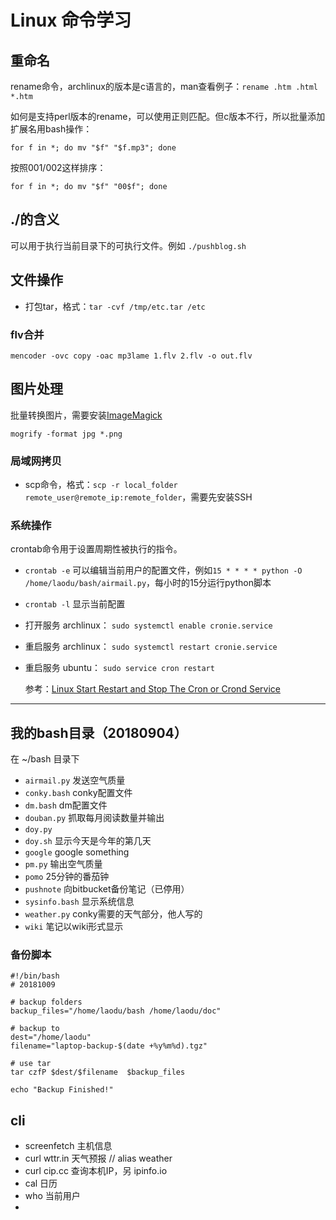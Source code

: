 # Linux 命令学习

## 重命名

rename命令，archlinux的版本是c语言的，man查看例子：`rename .htm .html *.htm`

如何是支持perl版本的rename，可以使用正则匹配。但c版本不行，所以批量添加扩展名用bash操作：

`for f in *; do mv "$f" "$f.mp3"; done`

按照001/002这样排序：

`for f in *; do mv "$f" "00$f"; done`

## ./的含义

可以用于执行当前目录下的可执行文件。例如 `./pushblog.sh`

## 文件操作

- 打包tar，格式：`tar -cvf /tmp/etc.tar /etc`



### flv合并

`mencoder -ovc copy -oac mp3lame 1.flv 2.flv -o out.flv`


## 图片处理

批量转换图片，需要安装[ImageMagick](https://people.debian.org/~naoliv/misc/imagemagick/link/index.html)

`mogrify -format jpg *.png`

### 局域网拷贝

- scp命令，格式：`scp -r local_folder remote_user@remote_ip:remote_folder`，需要先安装SSH

### 系统操作

crontab命令用于设置周期性被执行的指令。

- `crontab -e` 可以编辑当前用户的配置文件，例如`15 * * * * python -O /home/laodu/bash/airmail.py`，每小时的15分运行python脚本
- `crontab -l` 显示当前配置
- 打开服务 archlinux： `sudo systemctl enable cronie.service`
- 重启服务 archlinux： `sudo systemctl restart cronie.service`
- 重启服务 ubuntu： `sudo service cron restart`
  
  参考：[Linux Start Restart and Stop The Cron or Crond Service](https://www.cyberciti.biz/faq/howto-linux-unix-start-restart-cron/)
---

## 我的bash目录（20180904）

在 ~/bash 目录下

- `airmail.py` 发送空气质量
- `conky.bash` conky配置文件
- `dm.bash` dm配置文件
- `douban.py` 抓取每月阅读数量并输出
- `doy.py`
- `doy.sh` 显示今天是今年的第几天
- `google` google something 
- `pm.py` 输出空气质量
- `pomo` 25分钟的番茄钟
- `pushnote` 向bitbucket备份笔记（已停用）
- `sysinfo.bash` 显示系统信息
- `weather.py` conky需要的天气部分，他人写的
- `wiki` 笔记以wiki形式显示


### 备份脚本

```
#!/bin/bash
# 20181009

# backup folders
backup_files="/home/laodu/bash /home/laodu/doc"

# backup to
dest="/home/laodu"
filename="laptop-backup-$(date +%y%m%d).tgz"

# use tar
tar czfP $dest/$filename  $backup_files

echo "Backup Finished!"
```

## cli

- screenfetch 主机信息
- curl wttr.in 天气预报 //  alias weather
- curl cip.cc 查询本机IP，另 ipinfo.io
- cal 日历
- who 当前用户
- 
